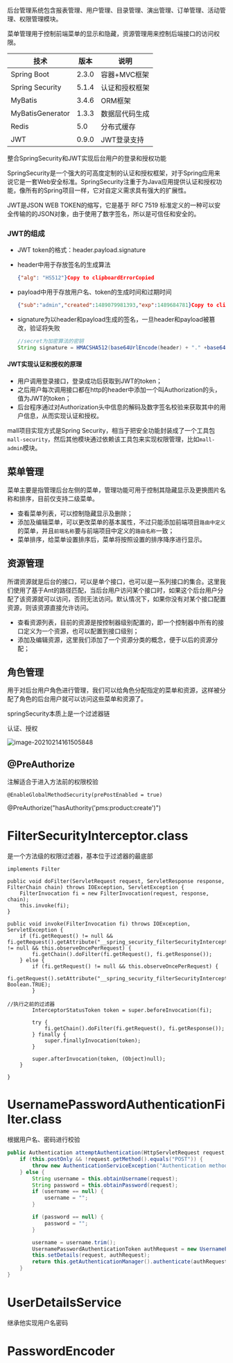 后台管理系统包含报表管理、用户管理、目录管理、演出管理、订单管理、活动管理、权限管理模块。

菜单管理用于控制前端菜单的显示和隐藏，资源管理用来控制后端接口的访问权限。

| 技术             | 版本  | 说明           |
| ---------------- | ----- | -------------- |
| Spring Boot      | 2.3.0 | 容器+MVC框架   |
| Spring Security  | 5.1.4 | 认证和授权框架 |
| MyBatis          | 3.4.6 | ORM框架        |
| MyBatisGenerator | 1.3.3 | 数据层代码生成 |
| Redis            | 5.0   | 分布式缓存     |
| JWT              | 0.9.0 | JWT登录支持    |

整合SpringSecurity和JWT实现后台用户的登录和授权功能



SpringSecurity是一个强大的可高度定制的认证和授权框架，对于Spring应用来说它是一套Web安全标准。SpringSecurity注重于为Java应用提供认证和授权功能，像所有的Spring项目一样，它对自定义需求具有强大的扩展性。



JWT是JSON WEB TOKEN的缩写，它是基于 RFC 7519 标准定义的一种可以安全传输的的JSON对象，由于使用了数字签名，所以是可信任和安全的。

### JWT的组成

- JWT token的格式：header.payload.signature

- header中用于存放签名的生成算法

    ```json
    {"alg": "HS512"}Copy to clipboardErrorCopied
    ```

- payload中用于存放用户名、token的生成时间和过期时间

    ```json
    {"sub":"admin","created":1489079981393,"exp":1489684781}Copy to clipboardErrorCopied
    ```

- signature为以header和payload生成的签名，一旦header和payload被篡改，验证将失败

    ```java
    //secret为加密算法的密钥
    String signature = HMACSHA512(base64UrlEncode(header) + "." +base64UrlEncode(payload),secret)Copy to clipboardErrorCopied
    ```

#### JWT实现认证和授权的原理

- 用户调用登录接口，登录成功后获取到JWT的token；
- 之后用户每次调用接口都在http的header中添加一个叫Authorization的头，值为JWT的token；
- 后台程序通过对Authorization头中信息的解码及数字签名校验来获取其中的用户信息，从而实现认证和授权。

mall项目实现方式是Spring Security，相当于把安全功能封装成了一个工具包`mall-security`，然后其他模块通过依赖该工具包来实现权限管理，比如`mall-admin`模块。





## 菜单管理

菜单主要是指管理后台左侧的菜单，管理功能可用于控制其隐藏显示及更换图片名称和排序，目前仅支持二级菜单。

- 查看菜单列表，可以控制隐藏显示及删除；
- 添加及编辑菜单，可以更改菜单的基本属性，不过只能添加前端项目`路由中定义`的菜单，并且`前端名称`要与前端项目中定义的`路由名称`一致；
- 菜单排序，给菜单设置排序后，菜单将按照设置的排序降序进行显示。



## 资源管理

所谓资源就是后台的接口，可以是单个接口，也可以是一系列接口的集合。这里我们使用了基于Ant的路径匹配，当后台用户访问某个接口时，如果这个后台用户分配了该资源就可以访问，否则无法访问。默认情况下，如果你没有对某个接口配置资源，则该资源直接允许访问。

- 查看资源列表，目前的资源是按控制器级别配置的，即一个控制器中所有的接口定义为一个资源，也可以配置到接口级别；
- 添加及编辑资源，这里我们添加了一个资源分类的概念，便于以后的资源分配；





## 角色管理

用于对后台用户角色进行管理，我们可以给角色分配指定的菜单和资源，这样被分配了角色的后台用户就可以访问这些菜单和资源了。





springSecurity本质上是一个过滤器链

认证、授权

![image-20210214161505848](https://tongji2021.oss-cn-shanghai.aliyuncs.com/img/image-20210214161505848.png)

## @PreAuthorize

注解适合于进入方法前的权限校验

```
@EnableGlobalMethodSecurity(prePostEnabled = true)
```

@PreAuthorize("hasAuthority('pms:product:create')")

# FilterSecurityInterceptor.class

是一个方法级的权限过滤器，基本位于过滤器的最底部

```
implements Filter 
```

```
public void doFilter(ServletRequest request, ServletResponse response, FilterChain chain) throws IOException, ServletException {
    FilterInvocation fi = new FilterInvocation(request, response, chain);
    this.invoke(fi);
}
```

```
public void invoke(FilterInvocation fi) throws IOException, ServletException {
    if (fi.getRequest() != null && fi.getRequest().getAttribute("__spring_security_filterSecurityInterceptor_filterApplied") != null && this.observeOncePerRequest) {
        fi.getChain().doFilter(fi.getRequest(), fi.getResponse());
    } else {
        if (fi.getRequest() != null && this.observeOncePerRequest) {
            fi.getRequest().setAttribute("__spring_security_filterSecurityInterceptor_filterApplied", Boolean.TRUE);
        }

//执行之前的过滤器
        InterceptorStatusToken token = super.beforeInvocation(fi);

        try {
            fi.getChain().doFilter(fi.getRequest(), fi.getResponse());
        } finally {
            super.finallyInvocation(token);
        }

        super.afterInvocation(token, (Object)null);
    }

}
```

# UsernamePasswordAuthenticationFilter.class

根据用户名、密码进行校验

```java
public Authentication attemptAuthentication(HttpServletRequest request, HttpServletResponse response) throws AuthenticationException {
    if (this.postOnly && !request.getMethod().equals("POST")) {
        throw new AuthenticationServiceException("Authentication method not supported: " + request.getMethod());
    } else {
        String username = this.obtainUsername(request);
        String password = this.obtainPassword(request);
        if (username == null) {
            username = "";
        }

        if (password == null) {
            password = "";
        }

        username = username.trim();
        UsernamePasswordAuthenticationToken authRequest = new UsernamePasswordAuthenticationToken(username, password);
        this.setDetails(request, authRequest);
        return this.getAuthenticationManager().authenticate(authRequest);
    }
}
```

# UserDetailsService

继承他实现用户名密码

# PasswordEncoder